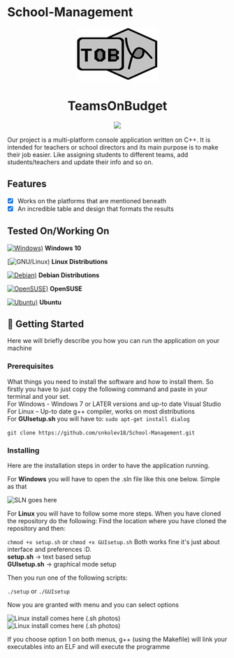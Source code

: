 # School-Management

<p align="center">
  <img src="https://github.com/snkolev18/School-Management/blob/master/docs/logo.png" alt="Logo goes here"></img>
</p> 
<h1 align="center">TeamsOnBudget</h1>
<p align="center">
    <a href="https://en.cppreference.com/w/">
    <img src="https://img.shields.io/badge/C++-Solutions-blue.svg?style=flat&logo=c%2B%2B">
    </a>
</p>

Our project is a multi-platform console application written on C++. It is intended for teachers or school directors and its main purpose is to make their job easier. Like assigning students to different teams, add students/teachers and update their info and so on. 

## Features
- [x] Works on the platforms that are mentioned beneath 
- [x] An incredible table and design that formats the results

## Tested On/Working On
[![Windows)](https://www.google.com/s2/favicons?domain=https://www.microsoft.com/en-in/windows/)](https://www.microsoft.com/en-in/windows/) **Windows 10**

[![GNU/Linux)](https://www.google.com/s2/favicons?domain=https://www.gnu.org/) **Linux Distributions**

[![Debian)](https://www.google.com/s2/favicons?domain=https://www.debian.org/)](https://www.debian.org/) **Debian Distributions**

[![OpenSUSE)](https://www.google.com/s2/favicons?domain=https://www.opensuse.org/)](https://www.opensuse.org/) **OpenSUSE**

[![Ubuntu)](https://www.google.com/s2/favicons?domain=https://ubuntu.com/)](https://ubuntu.com/) **Ubuntu**


## 🏁 Getting Started <a name = "getting_started"></a>
Here we will briefly describe you how you can run the application on your machine


### Prerequisites
What things you need to install the software and how to install them. So firstly you have to just copy the following command and paste in your terminal and your set.<br>
For Windows - Windows 7 or LATER versions and up-to date Visual Studio<br>
For Linux – Up-to date g++ compiler, works on most distributions<br>
For <b>GUIsetup.sh</b> you will have to: ``` sudo apt-get install dialog ```

 ``` git clone https://github.com/snkolev18/School-Management.git  ```

### Installing
Here are the installation steps in order to have the application running.

<p>For <b>Windows</b> you will have to open the .sln file like this one below. Simple as that</p>
<img alt="SLN goes here" src="https://github.com/snkolev18/School-Management/blob/master/docs/w_install.png"> </img>

<p>For <b>Linux</b> you will have to follow some more steps. When you have cloned the repository do the following: Find the location where you have cloned the repository and then: </p>

``` chmod +x setup.sh ``` or  ``` chmod +x GUIsetup.sh ``` Both works fine it's just about interface and preferences :D.<br>
<b>setup.sh</b> -> text based setup <br> <b>GUIsetup.sh</b> -> graphical mode setup

<p>Then you run one of the following scripts: </p>

``` ./setup ``` or ``` ./GUIsetup ```

<p> Now you are granted with menu and you can select options </p>
<img alt="Linux install comes here (.sh photos)" src="https://github.com/snkolev18/School-Management/blob/master/docs/l_menu.png"> </img>
<img alt="Linux install comes here (.sh photos)" src="https://github.com/snkolev18/School-Management/blob/master/docs/l_menu2.png"> </img>

<p> If you choose option 1 on both menus, g++ (using the Makefile) will link your executables into an ELF and will execute the programme </p>

